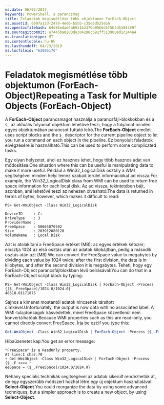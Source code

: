 ```yaml
---
ms.date: 06/05/2017
keywords: PowerShell, a parancsmag
title: Feladatok megismétlése több objektumon ForEach-Object
ms.assetid: 6697a12d-2470-4ed6-b5bb-c35e5d525eb6
ms.openlocfilehash: 64d85edad4a6931b2376b95b6d1f5b4d5194399f
ms.sourcegitcommit: e7445ba8203da304286c591ff513900ad1c244a4
ms.translationtype: MT
ms.contentlocale: hu-HU
ms.lasthandoff: 04/23/2019
ms.locfileid: "62086170"
---
```

# <a name="repeating-a-task-for-multiple-objects-foreach-object"></a><span data-ttu-id="58082-103">Feladatok megismétlése több objektumon (ForEach-Object)</span><span class="sxs-lookup"><span data-stu-id="58082-103">Repeating a Task for Multiple Objects (ForEach-Object)</span></span>

<span data-ttu-id="58082-104">A **ForEach-Object** parancsmagot használja a parancsfájl-blokkokban és a `$_` az aktuális folyamat objektum lehetővé teszi, hogy a folyamat minden egyes objektumában parancsot futtató leíró.</span><span class="sxs-lookup"><span data-stu-id="58082-104">The **ForEach-Object** cmdlet uses script blocks and the `$_` descriptor for the current pipeline object to let you run a command on each object in the pipeline.</span></span> <span data-ttu-id="58082-105">Ez bonyolult feladatok elvégzésére is használható.</span><span class="sxs-lookup"><span data-stu-id="58082-105">This can be used to perform some complicated tasks.</span></span>

<span data-ttu-id="58082-106">Egy olyan helyzetet, ahol ez hasznos lehet, hogy több hasznos adat van módosítása.</span><span class="sxs-lookup"><span data-stu-id="58082-106">One situation where this can be useful is manipulating data to make it more useful.</span></span> <span data-ttu-id="58082-107">Például a Win32_LogicalDisk osztály a WMI segítségével minden helyi lemez szabad terület információkat ad vissza.</span><span class="sxs-lookup"><span data-stu-id="58082-107">For example, the Win32_LogicalDisk class from WMI can be used to return free space information for each local disk.</span></span> <span data-ttu-id="58082-108">Az ad vissza, tekintetében bájt, azonban, ami lehetővé teszi az nehezen olvasható:</span><span class="sxs-lookup"><span data-stu-id="58082-108">The data is returned in terms of bytes, however, which makes it difficult to read:</span></span>

```
PS> Get-WmiObject -Class Win32_LogicalDisk

DeviceID     : C:
DriveType    : 3
ProviderName :
FreeSpace    : 50665070592
Size         : 203912880128
VolumeName   : Local Disk
```

<span data-ttu-id="58082-109">Azt is átalakítani a FreeSpace értéket (MB): az egyes értékek kétszer; elosztja 1024 az első osztás után az adatok kilobájtban, pedig a második osztás után azt (MB).</span><span class="sxs-lookup"><span data-stu-id="58082-109">We can convert the FreeSpace value to megabytes by dividing each value by 1024 twice; after the first division, the data is in kilobytes, and after the second division it is megabytes.</span></span> <span data-ttu-id="58082-110">Teheti, hogy egy ForEach-Object parancsfájlblokkban lévő beírásával:</span><span class="sxs-lookup"><span data-stu-id="58082-110">You can do that in a ForEach-Object script block by typing:</span></span>

```
PS> Get-WmiObject -Class Win32_LogicalDisk | ForEach-Object -Process {($_.FreeSpace)/1024.0/1024.0}
48318.01171875
```

<span data-ttu-id="58082-111">Sajnos a kimenet mostantól adatok nincsenek társított címkével.</span><span class="sxs-lookup"><span data-stu-id="58082-111">Unfortunately, the output is now data with no associated label.</span></span> <span data-ttu-id="58082-112">A WMI-tulajdonságok írásvédettek, mivel FreeSpace közvetlenül nem konvertálhatóak.</span><span class="sxs-lookup"><span data-stu-id="58082-112">Because WMI properties such as this are read-only, you cannot directly convert FreeSpace.</span></span> <span data-ttu-id="58082-113">Írja be ezt:</span><span class="sxs-lookup"><span data-stu-id="58082-113">If you type this:</span></span>

```powershell
Get-WmiObject -Class Win32_LogicalDisk | ForEach-Object -Process {$_.FreeSpace = ($_.FreeSpace)/1024.0/1024.0}
```

<span data-ttu-id="58082-114">Hibaüzenetet kap:</span><span class="sxs-lookup"><span data-stu-id="58082-114">You get an error message:</span></span>

```output
"FreeSpace" is a ReadOnly property.
At line:1 char:70
+ Get-WmiObject -Class Win32_LogicalDisk | ForEach-Object -Process {$_.F <<<< r
eeSpace = ($_.FreeSpace)/1024.0/1024.0}
```

<span data-ttu-id="58082-115">Néhány speciális technikák segítségével az adatok sikerült rendezhetők át, de egy egyszerűbb módszert hozhat létre egy új objektum használatával **Select-Object**.</span><span class="sxs-lookup"><span data-stu-id="58082-115">You could reorganize the data by using some advanced techniques, but a simpler approach is to create a new object, by using **Select-Object**.</span></span>